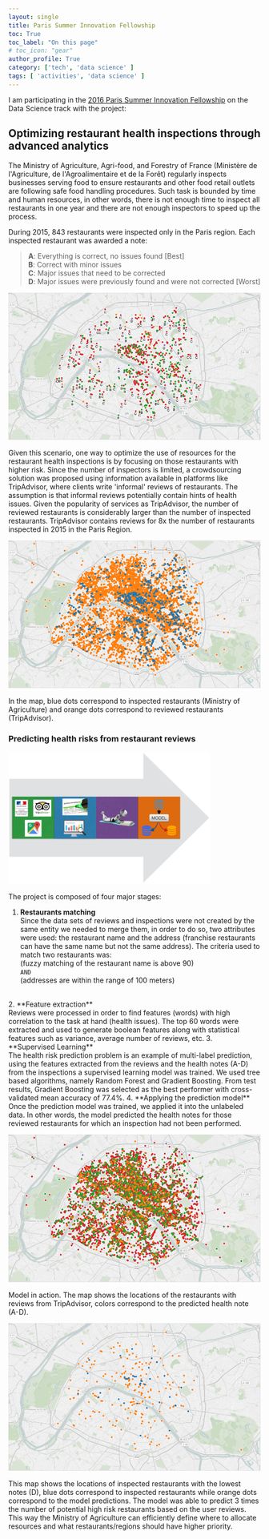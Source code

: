 ```yaml
---
layout: single
title: Paris Summer Innovation Fellowship
toc: True
toc_label: "On this page"
# toc_icon: "gear"
author_profile: True
category: ['tech', 'data science' ]
tags: [ 'activities', 'data science' ]
---
```


I am participating in the [2016 Paris Summer Innovation Fellowship](http://www.summerfellows.paris/) on the Data Science track with the project:
## Optimizing restaurant health inspections through advanced analytics

The Ministry of Agriculture, Agri-food, and Forestry of France (Ministère de l'Agriculture, de l'Agroalimentaire et de la Forêt) regularly inspects businesses serving food to ensure restaurants and other food retail outlets are following safe food handling procedures. Such task is bounded by time and human resources, in other words, there is not enough time to inspect all restaurants in one year and there are not enough inspectors to speed up the process.

During 2015, 843 restaurants were inspected only in the Paris region. Each inspected restaurant was awarded a note:

> __A__: Everything is correct, no issues found [Best]<br />
  __B__: Correct with minor issues<br />
  __C__: Major issues that need to be corrected<br />
  __D__: Major issues were previously found and were not corrected [Worst]<br />

![Inspections 2015](/assets/images/post_psif2016/inspection-notes.png)

Given this scenario, one way to optimize the use of resources for the restaurant health inspections is by focusing on those restaurants with higher risk. Since the number of inspectors is limited, a crowdsourcing solution was proposed using information available in platforms like TripAdvisor, where clients write 'informal' reviews of restaurants. The assumption is that informal reviews potentially contain hints of health issues. Given the popularity of services as TripAdvisor, the number of reviewed restaurants is considerably larger than the number of inspected restaurants. TripAdvisor contains reviews for 8x the number of restaurants inspected in 2015 in the Paris Region.

![Inspections and Reviews](/assets/images/post_psif2016/inspections-reviews.png)

In the map, blue dots correspond to inspected restaurants (Ministry of Agriculture) and orange dots correspond to reviewed restaurants (TripAdvisor).

### Predicting health risks from restaurant reviews
<img style="border:none" src="/assets/images/post_psif2016/steps.png" width="80%" />

The project is composed of four major stages:<br />

1. **Restaurants matching**<br />
Since the data sets of reviews and inspections were not created by the same entity we needed to merge them, in order to do so, two attributes were used: the
restaurant name and the address (franchise restaurants can have the same name but not the same address). The criteria used to match two restaurants was:<br />
(fuzzy matching of the restaurant name is above 90)<br />`AND`<br />
(addresses are within the range of 100 meters)<br />
<br />
2. **Feature extraction**<br />
Reviews were processed in order to find features (words) with high correlation to the task at hand (health issues). The top 60 words were extracted and used to
generate boolean features along with statistical features such as variance, average number of reviews, etc.
3. **Supervised Learning**<br />
The health risk prediction problem is an example of multi-label prediction, using the features extracted from the reviews and the health notes (A-D) from the inspections a supervised learning model was trained. We used tree based algorithms, namely Random Forest and Gradient Boosting. From test results, Gradient Boosting was selected as the best performer with cross-validated mean accuracy of 77.4%.
4. **Applying the prediction model**<br />
Once the prediction model was trained, we applied it into the unlabeled data. In other words, the model predicted the health notes for those reviewed restaurants
for which an inspection had not been performed.

![Model](/assets/images/post_psif2016/predictions.png)

Model in action. The map shows the locations of the restaurants with reviews from TripAdvisor, colors correspond to the predicted health note (A-D).

![High Risk](/assets/images/post_psif2016/note-d.png)

This map shows the locations of inspected restaurants with the lowest notes (D), blue dots correspond to inspected restaurants while orange dots correspond to the model predictions. The model was able to predict 3 times the number of potential high risk restaurants based on the user reviews. This way the Ministry of Agriculture can efficiently define where to allocate resources and what restaurants/regions should have higher priority.
